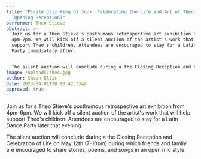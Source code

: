 ```yaml
---
title: "Pirate Jazz King of Junk: Celebrating the Life and Art of Theo Stieve
  (Opening Reception)"
performer: Theo Stieve
abstract: >-
  Join us for a Theo Stieve's posthumous retrospective art exhibition from
  4pm-7pm. We will kick off a silent auction of the artist's work that will help
  support Theo's children. Attendees are encouraged to stay for a Latin Dance
  Party immediately after.  


  The silent auction will conclude during a the Closing Reception and Celebration of Life on May 12th (7-10pm) during which friends and family are encouraged to share stories, poems, and songs in an open mic style.
image: /uploads/theo.jpg
author: Shaun Ellis
date: 2023-04-01T20:00:42.334Z
approved: true
---
```

Join us for a Theo Stieve's posthumous retrospective art exhibition from 4pm-6pm. We will kick off a silent auction of the artist's work that will help support Theo's children. Attendees are encouraged to stay for a Latin Dance Party later that evening.  

The silent auction will conclude during a the Closing Reception and Celebration of Life on May 12th (7-10pm) during which friends and family are encouraged to share stories, poems, and songs in an open mic style.